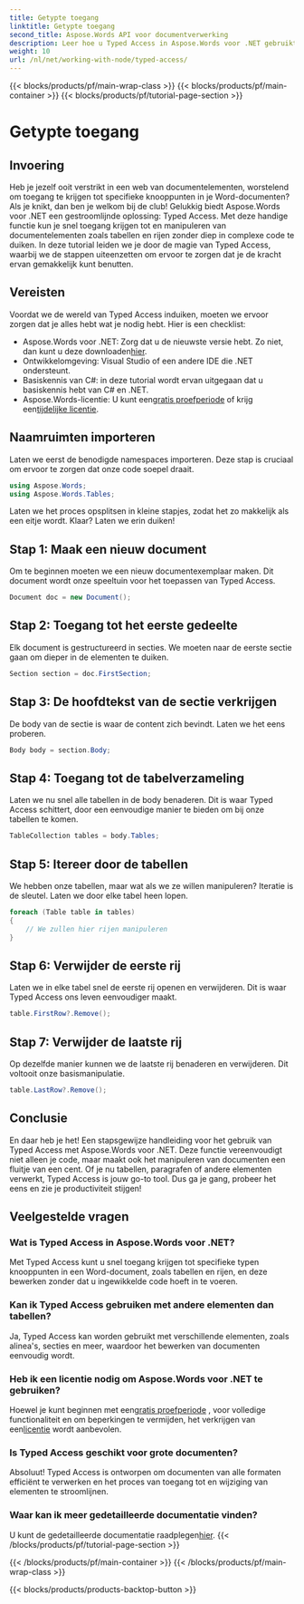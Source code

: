 ```yaml
---
title: Getypte toegang
linktitle: Getypte toegang
second_title: Aspose.Words API voor documentverwerking
description: Leer hoe u Typed Access in Aspose.Words voor .NET gebruikt om eenvoudig documentelementen zoals tabellen en rijen te manipuleren. Deze stapsgewijze handleiding vereenvoudigt uw workflow.
weight: 10
url: /nl/net/working-with-node/typed-access/
---
```


{{< blocks/products/pf/main-wrap-class >}}
{{< blocks/products/pf/main-container >}}
{{< blocks/products/pf/tutorial-page-section >}}

# Getypte toegang

## Invoering

Heb je jezelf ooit verstrikt in een web van documentelementen, worstelend om toegang te krijgen tot specifieke knooppunten in je Word-documenten? Als je knikt, dan ben je welkom bij de club! Gelukkig biedt Aspose.Words voor .NET een gestroomlijnde oplossing: Typed Access. Met deze handige functie kun je snel toegang krijgen tot en manipuleren van documentelementen zoals tabellen en rijen zonder diep in complexe code te duiken. In deze tutorial leiden we je door de magie van Typed Access, waarbij we de stappen uiteenzetten om ervoor te zorgen dat je de kracht ervan gemakkelijk kunt benutten.

## Vereisten

Voordat we de wereld van Typed Access induiken, moeten we ervoor zorgen dat je alles hebt wat je nodig hebt. Hier is een checklist:

-  Aspose.Words voor .NET: Zorg dat u de nieuwste versie hebt. Zo niet, dan kunt u deze downloaden[hier](https://releases.aspose.com/words/net/).
- Ontwikkelomgeving: Visual Studio of een andere IDE die .NET ondersteunt.
- Basiskennis van C#: in deze tutorial wordt ervan uitgegaan dat u basiskennis hebt van C# en .NET.
-  Aspose.Words-licentie: U kunt een[gratis proefperiode](https://releases.aspose.com/) of krijg een[tijdelijke licentie](https://purchase.aspose.com/temporary-license/).

## Naamruimten importeren

Laten we eerst de benodigde namespaces importeren. Deze stap is cruciaal om ervoor te zorgen dat onze code soepel draait.

```csharp
using Aspose.Words;
using Aspose.Words.Tables;
```

Laten we het proces opsplitsen in kleine stapjes, zodat het zo makkelijk als een eitje wordt. Klaar? Laten we erin duiken!

## Stap 1: Maak een nieuw document

Om te beginnen moeten we een nieuw documentexemplaar maken. Dit document wordt onze speeltuin voor het toepassen van Typed Access.

```csharp
Document doc = new Document();
```

## Stap 2: Toegang tot het eerste gedeelte

Elk document is gestructureerd in secties. We moeten naar de eerste sectie gaan om dieper in de elementen te duiken.

```csharp
Section section = doc.FirstSection;
```

## Stap 3: De hoofdtekst van de sectie verkrijgen

De body van de sectie is waar de content zich bevindt. Laten we het eens proberen.

```csharp
Body body = section.Body;
```

## Stap 4: Toegang tot de tabelverzameling

Laten we nu snel alle tabellen in de body benaderen. Dit is waar Typed Access schittert, door een eenvoudige manier te bieden om bij onze tabellen te komen.

```csharp
TableCollection tables = body.Tables;
```

## Stap 5: Itereer door de tabellen

We hebben onze tabellen, maar wat als we ze willen manipuleren? Iteratie is de sleutel. Laten we door elke tabel heen lopen.

```csharp
foreach (Table table in tables)
{
    // We zullen hier rijen manipuleren
}
```

## Stap 6: Verwijder de eerste rij

Laten we in elke tabel snel de eerste rij openen en verwijderen. Dit is waar Typed Access ons leven eenvoudiger maakt.

```csharp
table.FirstRow?.Remove();
```

## Stap 7: Verwijder de laatste rij

Op dezelfde manier kunnen we de laatste rij benaderen en verwijderen. Dit voltooit onze basismanipulatie.

```csharp
table.LastRow?.Remove();
```

## Conclusie

En daar heb je het! Een stapsgewijze handleiding voor het gebruik van Typed Access met Aspose.Words voor .NET. Deze functie vereenvoudigt niet alleen je code, maar maakt ook het manipuleren van documenten een fluitje van een cent. Of je nu tabellen, paragrafen of andere elementen verwerkt, Typed Access is jouw go-to tool. Dus ga je gang, probeer het eens en zie je productiviteit stijgen!

## Veelgestelde vragen

### Wat is Typed Access in Aspose.Words voor .NET?
Met Typed Access kunt u snel toegang krijgen tot specifieke typen knooppunten in een Word-document, zoals tabellen en rijen, en deze bewerken zonder dat u ingewikkelde code hoeft in te voeren.

### Kan ik Typed Access gebruiken met andere elementen dan tabellen?
Ja, Typed Access kan worden gebruikt met verschillende elementen, zoals alinea's, secties en meer, waardoor het bewerken van documenten eenvoudig wordt.

### Heb ik een licentie nodig om Aspose.Words voor .NET te gebruiken?
 Hoewel je kunt beginnen met een[gratis proefperiode](https://releases.aspose.com/) , voor volledige functionaliteit en om beperkingen te vermijden, het verkrijgen van een[licentie](https://purchase.aspose.com/buy) wordt aanbevolen.

### Is Typed Access geschikt voor grote documenten?
Absoluut! Typed Access is ontworpen om documenten van alle formaten efficiënt te verwerken en het proces van toegang tot en wijziging van elementen te stroomlijnen.

### Waar kan ik meer gedetailleerde documentatie vinden?
 U kunt de gedetailleerde documentatie raadplegen[hier](https://reference.aspose.com/words/net/).
{{< /blocks/products/pf/tutorial-page-section >}}

{{< /blocks/products/pf/main-container >}}
{{< /blocks/products/pf/main-wrap-class >}}

{{< blocks/products/products-backtop-button >}}
